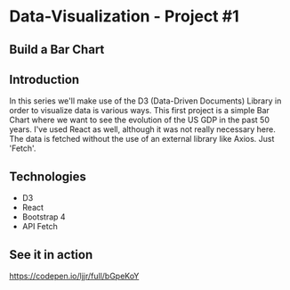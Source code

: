 # Data-Visualization - Project #1
## Build a Bar Chart

## Introduction
In this series we'll make use of the D3 (Data-Driven Documents) Library in order to visualize data is various ways.
This first project is a simple Bar Chart where we want to see the evolution of the US GDP in the past 50 years.
I've used React as well, although it was not really necessary here.
The data is fetched without the use of an external library like Axios. Just 'Fetch'.

## Technologies
* D3
* React
* Bootstrap 4
* API Fetch

## See it in action
https://codepen.io/ljjr/full/bGpeKoY
